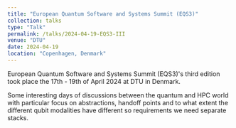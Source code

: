 ```yaml
---
title: "European Quantum Software and Systems Summit (EQS3)"
collection: talks
type: "Talk"
permalink: /talks/2024-04-19-EQS3-III
venue: "DTU"
date: 2024-04-19
location: "Copenhagen, Denmark"
---
```


European Quantum Software and Systems Summit (EQS3)'s third edition took place the 17th - 19th of April 2024 at DTU
in Denmark.

Some interesting days of discussions between the quantum and HPC world with particular focus on abstractions, handoff points
and to what extent the different qubit modalities have different so requirements we need separate stacks.
